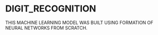 # DIGIT_RECOGNITION
THIS MACHINE LEARNING MODEL WAS BUILT USING FORMATION OF NEURAL NETWORKS FROM SCRATCH.
